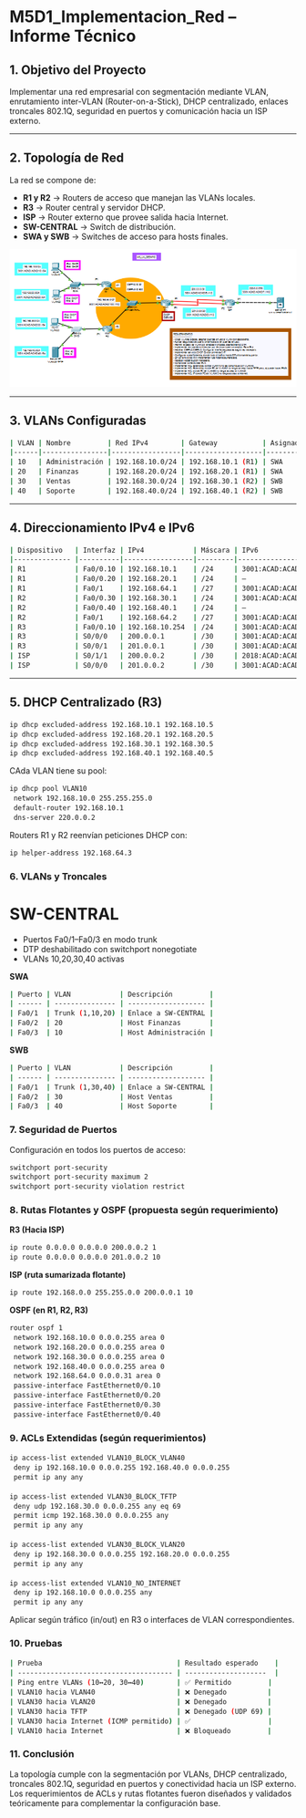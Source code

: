 # M5D1_Implementacion_Red – Informe Técnico

## 1. Objetivo del Proyecto

Implementar una red empresarial con segmentación mediante VLAN, enrutamiento inter-VLAN (Router-on-a-Stick), DHCP centralizado, enlaces troncales 802.1Q, seguridad en puertos y comunicación hacia un ISP externo.

---

## 2. Topología de Red

La red se compone de:

- **R1 y R2** → Routers de acceso que manejan las VLANs locales.
- **R3** → Router central y servidor DHCP.
- **ISP** → Router externo que provee salida hacia Internet.
- **SW-CENTRAL** → Switch de distribución.
- **SWA y SWB** → Switches de acceso para hosts finales.

![Topología](/docs/topologia_m5d1.png)

---

## 3. VLANs Configuradas

```bash
| VLAN | Nombre         | Red IPv4        | Gateway           | Asignada en |
|------|----------------|-----------------|-------------------|-------------|
| 10   | Administración | 192.168.10.0/24 | 192.168.10.1 (R1) | SWA         |
| 20   | Finanzas       | 192.168.20.0/24 | 192.168.20.1 (R1) | SWA         |
| 30   | Ventas         | 192.168.30.0/24 | 192.168.30.1 (R2) | SWB         |
| 40   | Soporte        | 192.168.40.0/24 | 192.168.40.1 (R2) | SWB         |
```

---

## 4. Direccionamiento IPv4 e IPv6

```bash
| Dispositivo   | Interfaz | IPv4            | Máscara | IPv6                      |
|-------------- |----------|-----------------|---------|---------------------------|
| R1            | Fa0/0.10 | 192.168.10.1    | /24     | 3001:ACAD:ACAD:100::1/112 |
| R1            | Fa0/0.20 | 192.168.20.1    | /24     | —                         |
| R1            | Fa0/1    | 192.168.64.1    | /27     | 3001:ACAD:ACAD:100::1/112 |
| R2            | Fa0/0.30 | 192.168.30.1    | /24     | 3001:ACAD:ACAD:100::2/112 |
| R2            | Fa0/0.40 | 192.168.40.1    | /24     | —                         |
| R2            | Fa0/1    | 192.168.64.2    | /27     | 3001:ACAD:ACAD:100::2/112 |
| R3            | Fa0/0.10 | 192.168.10.254  | /24     | 3001:ACAD:ACAD:100::3/112 |
| R3            | S0/0/0   | 200.0.0.1       | /30     | 3001:ACAD:ACAD:E::1/112   |
| R3            | S0/0/1   | 201.0.0.1       | /30     | 3001:ACAD:ACAD:D::1/112   |
| ISP           | S0/1/1   | 200.0.0.2       | /30     | 2018:ACAD:ACAD:E::2/112   |
| ISP           | S0/0/0   | 201.0.0.2       | /30     | 3001:ACAD:ACAD:E::2/112   |
```

---

## 5. DHCP Centralizado (R3)

```bash
ip dhcp excluded-address 192.168.10.1 192.168.10.5
ip dhcp excluded-address 192.168.20.1 192.168.20.5
ip dhcp excluded-address 192.168.30.1 192.168.30.5
ip dhcp excluded-address 192.168.40.1 192.168.40.5
```

CAda VLAN tiene su pool:

```bash
ip dhcp pool VLAN10
 network 192.168.10.0 255.255.255.0
 default-router 192.168.10.1
 dns-server 220.0.0.2
```

Routers R1 y R2 reenvían peticiones DHCP con:

```bash
ip helper-address 192.168.64.3
```

### 6. VLANs y Troncales

# SW-CENTRAL

- Puertos Fa0/1–Fa0/3 en modo trunk
- DTP deshabilitado con switchport nonegotiate
- VLANs 10,20,30,40 activas

**SWA**

```bash
| Puerto | VLAN            | Descripción         |
| ------ | --------------- | ------------------- |
| Fa0/1  | Trunk (1,10,20) | Enlace a SW-CENTRAL |
| Fa0/2  | 20              | Host Finanzas       |
| Fa0/3  | 10              | Host Administración |
```

**SWB**

```bash
| Puerto | VLAN            | Descripción         |
| ------ | --------------- | ------------------- |
| Fa0/1  | Trunk (1,30,40) | Enlace a SW-CENTRAL |
| Fa0/2  | 30              | Host Ventas         |
| Fa0/3  | 40              | Host Soporte        |

```

### 7. Seguridad de Puertos

Configuración en todos los puertos de acceso:

```bash
switchport port-security
switchport port-security maximum 2
switchport port-security violation restrict
```

### 8. Rutas Flotantes y OSPF (propuesta según requerimiento)

**R3 (Hacia ISP)**

```bash
ip route 0.0.0.0 0.0.0.0 200.0.0.2 1
ip route 0.0.0.0 0.0.0.0 201.0.0.2 10
```

**ISP (ruta sumarizada flotante)**

```bash
ip route 192.168.0.0 255.255.0.0 200.0.0.1 10
```

**OSPF (en R1, R2, R3)**

```bash
router ospf 1
 network 192.168.10.0 0.0.0.255 area 0
 network 192.168.20.0 0.0.0.255 area 0
 network 192.168.30.0 0.0.0.255 area 0
 network 192.168.40.0 0.0.0.255 area 0
 network 192.168.64.0 0.0.0.31 area 0
 passive-interface FastEthernet0/0.10
 passive-interface FastEthernet0/0.20
 passive-interface FastEthernet0/0.30
 passive-interface FastEthernet0/0.40
```

### 9. ACLs Extendidas (según requerimientos)

```bash
ip access-list extended VLAN10_BLOCK_VLAN40
 deny ip 192.168.10.0 0.0.0.255 192.168.40.0 0.0.0.255
 permit ip any any

ip access-list extended VLAN30_BLOCK_TFTP
 deny udp 192.168.30.0 0.0.0.255 any eq 69
 permit icmp 192.168.30.0 0.0.0.255 any
 permit ip any any

ip access-list extended VLAN30_BLOCK_VLAN20
 deny ip 192.168.30.0 0.0.0.255 192.168.20.0 0.0.0.255
 permit ip any any

ip access-list extended VLAN10_NO_INTERNET
 deny ip 192.168.10.0 0.0.0.255 any
 permit ip any any

```

Aplicar según tráfico (in/out) en R3 o interfaces de VLAN correspondientes.

### 10. Pruebas

```bash
| Prueba                                 | Resultado esperado    |
| -------------------------------------- | --------------------  |
| Ping entre VLANs (10↔20, 30↔40)        | ✅ Permitido         |
| VLAN10 hacia VLAN40                    | ❌ Denegado          |
| VLAN30 hacia VLAN20                    | ❌ Denegado          |
| VLAN30 hacia TFTP                      | ❌ Denegado (UDP 69) |
| VLAN30 hacia Internet (ICMP permitido) | ✅                   |
| VLAN10 hacia Internet                  | ❌ Bloqueado         |

```

### 11. Conclusión

La topología cumple con la segmentación por VLANs, DHCP centralizado, troncales 802.1Q, seguridad en puertos y conectividad hacia un ISP externo.
Los requerimientos de ACLs y rutas flotantes fueron diseñados y validados teóricamente para complementar la configuración base.
